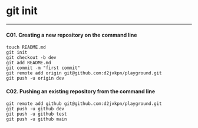 # git init
---


#### C01. Creating a new repository on the command line
```
touch README.md
git init
git checkout -b dev
git add README.md
git commit -m "first commit"
git remote add origin git@github.com:d2jvkpn/playground.git
git push -u origin dev
```

#### C02. Pushing an existing repository from the command line
```
git remote add github git@github.com:d2jvkpn/playground.git
git push -u github dev
git push -u github test
git push -u github main
```
